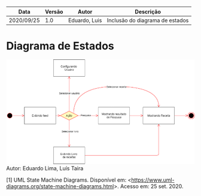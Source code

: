 | Data |Versão| Autor | Descrição |
| ---- | ---- | ----- | --------- |
| 2020/09/25 | 1.0 | Eduardo, Luis | Inclusão do diagrama de estados |

# Diagrama de Estados

![](../assets/04-modelagem/20200925-luis-eduardo-estados.png)
Autor: Eduardo Lima, Luís Taira

[1] UML State Machine Diagrams. Disponível em: <<https://www.uml-diagrams.org/state-machine-diagrams.html>>. Acesso em: 25 set. 2020.